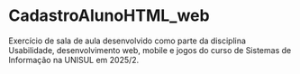 # CadastroAlunoHTML_web
Exercício de sala de aula desenvolvido como parte da disciplina Usabilidade, desenvolvimento web, mobile e jogos do curso de Sistemas de Informação na UNISUL em 2025/2.
